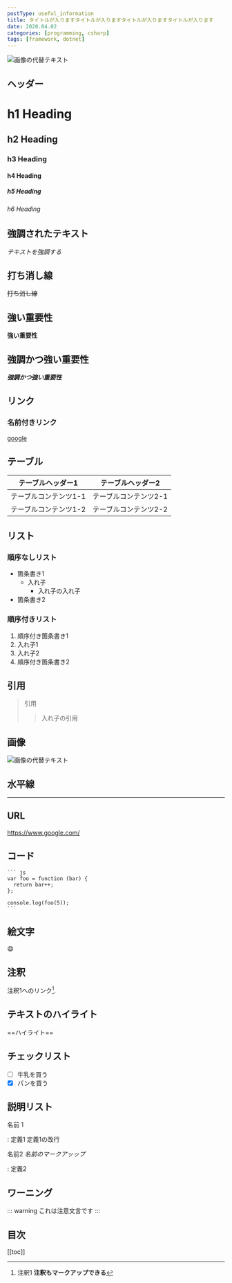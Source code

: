 ```yaml
---
postType: useful_information
title: タイトルが入りますタイトルが入りますタイトルが入りますタイトルが入ります
date: 2020.04.02
categories: [programming, csharp]
tags: [framework, dotnet]
---
```

![画像の代替テキスト](https://picsum.photos/960/540 "画像タイトル")
## ヘッダー

# h1 Heading
## h2 Heading
### h3 Heading
#### h4 Heading
##### h5 Heading
###### h6 Heading

## 強調されたテキスト
_テキストを強調する_

## 打ち消し線
~~打ち消し線~~

## 強い重要性
__強い重要性__

## 強調かつ強い重要性
___強調かつ強い重要性___

## リンク
### 名前付きリンク
[google](https://www.google.com/)

## テーブル
テーブルヘッダー1  | テーブルヘッダー2
------------- | -------------
テーブルコンテンツ1-1  | テーブルコンテンツ2-1
テーブルコンテンツ1-2  | テーブルコンテンツ2-2

## リスト
### 順序なしリスト
* 箇条書き1
    * 入れ子
        * 入れ子の入れ子
* 箇条書き2

### 順序付きリスト
<!-- 順序付きリストは入れ子にならなそう -->
1. 順序付き箇条書き1
1. 入れ子1
2. 入れ子2
2. 順序付き箇条書き2

## 引用
> 引用
>> 入れ子の引用

## 画像
![画像の代替テキスト](https://picsum.photos/200/50 "画像タイトル")

## 水平線
---

## URL
https://www.google.com/

## コード
<!-- 実際は半角スペース4つ不要 -->
    ``` js
    var foo = function (bar) {
      return bar++;
    };

    console.log(foo(5));
    ```

## 絵文字
:smile:

## 注釈
注釈1へのリンク[^first].

[^first]: 注釈1 **注釈もマークアップできる**

## テキストのハイライト
==ハイライト==

## チェックリスト
- [ ] 牛乳を買う
- [x] パンを買う

## 説明リスト
名前 1

:   定義1
定義1の改行

名前2 *名前のマークアッップ*

:   定義2

## ワーニング
::: warning
これは注意文言です
:::

## 目次
[[toc]]
